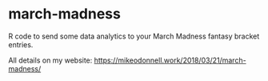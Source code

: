 # march-madness

R code to send some data analytics to your March Madness fantasy bracket entries.

All details on my website: https://mikeodonnell.work/2018/03/21/march-madness/
